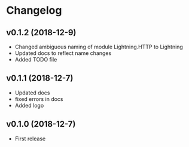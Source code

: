 # Changelog

## v0.1.2 (2018-12-9)

  * Changed ambiguous naming of module Lightning.HTTP to Lightning
  * Updated docs to reflect name changes
  * Added TODO file

## v0.1.1 (2018-12-7)

  * Updated docs
  * fixed errors in docs
  * Added logo

## v0.1.0 (2018-12-7)

  * First release